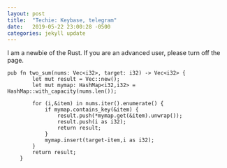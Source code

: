 ```yaml
---
layout: post
title:  "Techie: Keybase, telegram"
date:   2019-05-22 23:00:28 -0500
categories: jekyll update
---
```


I am a newbie of the Rust. If you are an advanced user, please turn off the page. 

```
pub fn two_sum(nums: Vec<i32>, target: i32) -> Vec<i32> {
        let mut result = Vec::new();
        let mut mymap: HashMap<i32,i32> = HashMap::with_capacity(nums.len());

        for (i,&item) in nums.iter().enumerate() {
            if mymap.contains_key(&item) {
                result.push(*mymap.get(&item).unwrap());
                result.push(i as i32);
                return result;
            }
            mymap.insert(target-item,i as i32);
        }
        return result;
    }
```

